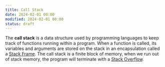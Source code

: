 ```yaml
---
title: Call Stack
date: 2024-02-01 00:00
modified: 2024-02-01 00:00
status: draft
---
```


The **call stack** is a data structure used by programming languages to keep track of functions running within a program. When a function is called, its variables and arguments are stored on the stack in an encapsulation called a [Stack Frame](stack-frame.md). The call stack is a finite block of memory, when we run out of stack memory, the program will terminate with a [Stack Overflow](stack-overflow.md).
